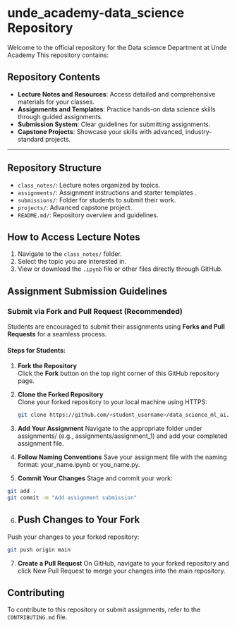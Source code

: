 # unde_academy-data_science Repository
Welcome to the official repository for  the Data science Department at Unde Academy This repository contains:

## Repository Contents
- **Lecture Notes and Resources**: Access detailed and comprehensive materials for your classes.
- **Assignments and Templates**: Practice hands-on data science skills through guided assignments.
- **Submission System**: Clear guidelines for submitting assignments.
- **Capstone Projects**: Showcase your skills with advanced, industry-standard projects.

---

## Repository Structure
- `class_notes/`: Lecture notes organized by topics.
- `assignments/`: Assignment instructions and starter templates .
- `submissions/`: Folder for students to submit their work.
- `projects/`: Advanced capstone project.
- `README.md/`: Repository overview and guidelines.

## How to Access Lecture Notes
1. Navigate to the `class_notes/` folder.
2. Select the topic you are interested in.
3. View or download the `.ipynb` file or other files directly through GitHub.

## Assignment Submission Guidelines
### **Submit via Fork and Pull Request (Recommended)**  
Students are encouraged to submit their assignments using **Forks and Pull Requests** for a seamless process.  

#### Steps for Students:
1. **Fork the Repository**  
   Click the **Fork** button on the top right corner of this GitHub repository page.

2. **Clone the Forked Repository**  
   Clone your forked repository to your local machine using HTTPS:  
   ```bash
   git clone https://github.com/<student_username>/data_science_ml_ai.git

3. **Add Your Assignment**
Navigate to the appropriate folder under assignments/ (e.g., assignments/assignment_1) and add your completed assignment file.

4. **Follow Naming Conventions**
Save your assignment file with the naming format: your_name.ipynb or you_name.py.

5. **Commit Your Changes**
Stage and commit your work:
```bash
git add .
git commit -m "Add assignment submission"
```
6. ## Push Changes to Your Fork
Push your changes to your forked repository:
```bash
git push origin main
```
7. **Create a Pull Request**
On GitHub, navigate to your forked repository and click New Pull Request to merge your changes into the main repository.

## Contributing
To contribute to this repository or submit assignments, refer to the  `CONTRIBUTING.md` file.




